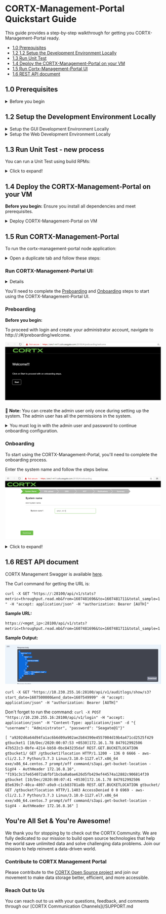 # CORTX-Management-Portal Quickstart Guide

This guide provides a step-by-step walkthrough for getting you CORTX-Management-Portal ready.

- [1.0 Prerequisites](##10-Prerequisites)
- [1.2 1.2 Setup the Development Environment Locally](#12-Setup-the-Development-Environment-Locally)
- [1.3 Run Unit Test](#13-Run-Unit-Test)
- [1.4 Deploy the CORTX-Management-Portal on your VM](#14-Deploy-the-CORTX-Management-Portal-on-your-VM)
- [1.5 Run Cortx-Management-Portal UI](#15-Run-Cortx-Management-Portal)
- [1.6 REST API document](#16-REST-API-document)

## 1.0 Prerequisites

<details>
<summary>Before you begin</summary>
<p>
   
1. You'll need to install [CORTX-Manager](https://github.com/Seagate/blob/cortx-manager) or [Import OVA](https://github.com/Seagate/cortx/blob/main/doc/Importing_OVA_File.rst).

2. Login as a super user:
   
   `$ sudo su`

    Or 
    
    `$ sudo -s`

3. Install Node.js

   ```shell

   $ wget  https://nodejs.org/dist/v12.13.0/node-v12.13.0-linux-x64.tar.xz
   $ tar -xvf node-v12.13.0-linux-x64.tar.xz
   $ mkdir /opt/nodejs
   $ cp -r node-v12.13.0-linux-x64 /opt/nodejs/
   $ ln -s /opt/nodejs/node-v12.13.0-linux-x64/bin/node /usr/bin node
   $ ln -s /opt/nodejs/node-v12.13.0-linux-x64/bin/npm /usr/bin
   npm
   ``` 
4. Install GitHub
   
   Refer to the [Contributing to CORTX Management Portal](CONTRIBUTING.md) document to install GitHub and clone cortx-manager & dependent repositories.
 
</p>
</details>

## 1.2 Setup the Development Environment Locally

<details>
   <summary>Setup the GUI Development Environment Locally</summary>
   <p>
 
 1. Click open the UI repository link [here](https://github.com/Seagate/cortx-management-portal).
2. Clone the UI repository using this [URL](https://github.com/Seagate/cortx-management-portal.git) in new folder and run:

  ```shell

  $ git clone  https://github.com/Seagate/cortx-cortx-management-portal.git
  ```
3. Run the following command to install dependent packages:

   `\cortx-management-portal\gui` 
   
4. Run `$ npm install` or `$ npm i`:

   `\cortx-management-portal\gui` 

</p>
</details>

<details>
<summary>Setup the Web Development Environment Locally</summary>
<p>

1. Click open the UI repository link [here](https://github.com/Seagate/cortx-management-portal).
2. Clone the UI repository using this [URL](https://github.com/Seagate/cortx-management-portal.git) in new folder and run:

  ```shell

  $ git clone  https://github.com/Seagate/cortx-cortx-management-portal.git
  ```
3. Run the following command to install dependent packages:

   ` \cortx-management-portal\web`

4. Run `$ npm install` or `$ npm i`:

   ` \cortx-management-portal\web`

5. Change the proxy in the `vue.config.js` file from the GUI folder to point or access the backend REST API proxy:
 
   `http://localhost:28100` to the required server proxy: 
  
   `http://10.230.244.254:28101`

6. To connect middleware nodejs API, update the `.env` file with a few entries: 

   ```shell
     SERVER_PROTOCOL="https" change to SERVER_PROTOCOL="http" CORTX_MANAGER_HOST="localhost"
   ```
   1. Change the above to: `CORTX_MANAGEMENT_PORTAL_HOST="10.230.244.254"`
  
   2. Change the `LOG_FILE_PATH` to local directory path:
  
      `LOG_FILE_PATH="H:\\744541\\Documents\\log\\CORTX_MANAGER_middleware.log"`

      `FILE_UPLOAD_FOLDER="H:\\744541\\Documents\\frontend\\file_upload"`
    
   3. To serve the UI locally, run the below command via terminal:  
  
      `\cortx-cortx-management-portal\gui - npm run serve`
      `\cortx-cortx-management-portal\web - npm run dev`
  
   4. Open the browser and run [http://localhost:8080/](http://localhost:8080/).

</p>
</details>

## 1.3 Run Unit Test - new process

You can run a Unit Test using build RPMs: 

  <details>
   <summary>Click to expand!</summary>
   <p>
      
- RPMs are generated for each pull request, please find RPMS's on below location for the cortx-management-portal:
   
   [http://cortx-storage.colo.seagate.com/releases/cortx/components/dev/multibranch/cortx-management-portal/](http://cortx-storage.colo.seagate.com/releases/cortx/components/dev/multibranch/cortx-management-portal/)
   
- You'll need to install the RPM on your VM.

</p>
</details>

## 1.4 Deploy the CORTX-Management-Portal on your VM

**Before you begin:** Ensure you install all dependencies and meet prerequisites.

<details>
   <summary>Deploy CORTX-Management-Portal on VM</summary>
   <p>

1. Login to your VM using SSH your GitHub ID and Password.
2. Remove previously installed cortx-management-portal RPMs (if any):

   for pkg in `$ rpm -qa | grep -E "cortx|salt"`; 
   
   Run `$ yum remove -y $pkg` 

3. Install cortx-management-portal RPM: 

    `$ yum install -i ./dist/rpmbuild/RPMS/x86_64/cortx-csm_agent-web.rpm`
    
    `$ yum install -i ./dist/rpmbuild/RPMS/x86_64/cortx-csm_agent-gui.rpm`

4. Executing cortx-management-portal-setup commands should pass: 

   `$ cortx_management_portal_setup post_install`

   `$ cortx_management_portal config`

   `$ cortx_management_portal_setup init`

5. Enable and Restart the Cortx-Management-Portal service: 

   `$ systemctl restart cortx_management_portal`
   `$ systemctl enable cortx_management_portal`
   
   </p>
   </details>
   
## 1.5 Run CORTX-Management-Portal 

To run the cortx-management-portal node application:

<details>
   <summary>Open a duplicate tab and follow these steps:</summary>
   <p>

1. Login as super user.
2. Change the `.env` file in web for server_protocol from `https` to `http` 
3. Install node modules.
4. Run cortx-management-portal node application 
   
   ```shell
   
   $ sudo su 
   $ vim /opt/seagate/cortx/cortx-management-portal/.env 
   $ cd /opt/seagate/cortx/cortx-management-portal 
   $ npm install 
   $ npm run dev 
   ```
 
5. Once the cortx-management-portal starts successfully, it will return the URL to point to with the port. 

</p>
</details>

### Run CORTX-Management-Portal UI: 

<details>
   <sumamry>Run CORTX-Management-Portal UI</summary>
   <p>
   
   1. To run cortx-management-portal UI, open a duplicate tab.
   2. Login as a super user.
   3. Go to the gui directory.
   4. Install node modules.
   5. Run gui application:
   
      ```shell
   
      $ sudo su 
      $ cd /opt/seagate/cortx/cortx-management-portal/cortx/gui/ 
      $ npm install 
      $ npm run serve 
      ```
   
   6. Once the cortx-management-portal UI, runs successfully, it retuns the URL to the UI. 
   7. Copy this link and open the UI in the browser. 
   8. You'll be redirected to the login page. 
   
   </p>
   </details>
   
   You'll need to complete the [Preboarding](#Preboarding) and [Onboarding](#Onboarding) steps to start using the CORTX-Management-Portal UI.
   
   ### Preboarding
   
   **Before you begin:** 
   
   To proceed with login and create your administrator account, navigate to http://<hostname>:<port>/#/preboarding/welcome. 
  
   ![](/images/WelcomeScreen.png)
   
   :page_with_curl: **Note:** You can create the admin user only once during setting up the system. The admin user has all the permissions in the system. 
   
   <details>
   <summary>You must log in with the admin user and password to continue onboarding configuration.</summary>
   <p>
   
   1. Click *start* and select *Next*.
   2. Click *Get started* and accept the Terms & Conditions.
      
      ![](/images/Terms&Conditions.png)
   3. Create your admininistrator account. 
      
      ![](/images/UsernamePwd.png)
   4. Return to the cortx-management-portal login page using the link http://<hostname>:<port>/.
      
      ![](/images/Login.png)
   
   </p>
   </details>
   
   ### Onboarding
   
   To start using the CORTX-Management-Portal, you'll need to complete the onboarding process. 
   
   Enter the system name and follow the steps below. 
   
   ![](/images/SystemName.png)
   
   <details>
   <summary>Click to expand!</summary>
   <p>
      
   The onboarding process lets you set up the system and configure the following.
   
   1. [Upload SSL certificate](#1-Upload-SSL-certificate)
   
   2. [Configure DNS resolver settings](#2-Configure-DNS-resolver-settings)
   
   3. [Configure network time protocol settings](#3-Configure-network-time-protocol-settings)
   
   4. [Configure notifications](#4-Configure-notifications)
   
   5. [Verify onboarding configurations](#5-Verify-onboarding-configurations)
   
   #### 1. Upload SSL certificate
   
   A SSL certificate is used on a https connection to encrypt the communication from a S3 Client or your web browser to CORTX Manager. By default, the CORTX Manager uses a CORTX    Manager provided self-signed certificate. Alternatively, you can upload a user-provided self-signed certificate or a user provided certificate authority (CA) signed  certificate. This step can be done during onboarding or afterwards.
   
   ![](/images/SSL%20Upload.png)
  
   To upload SSL certificate:
   
   1. Click Choose File to browse and select the appropriate SSL certificate, and then click Upload certificate. 
   2. Click Continue to open the Management network settings page. 

   #### 2. Configure DNS resolver settings
   
   ![](/images/DNS.png)
   
   To configure DNS resolver settings:
   
   1. On the DNS resolver settings page, enter values for DNS Server and Search Domain.
   2. Click Apply and Continue to open the Network time protocol (NTP) page.
   
   #### 3. Configure network time protocol
   
   CORTX and any S3 Clients must be time synchronized via a NTP server. CORTX Manager allows the setting of the NTP server address and a time zone. The time zone on CORTX Manager does not have to match the S3 Client(s). Once the CORTX Manager setting is applied, the setting is then configured on both servers in CORTX. 
   
   ![](/images/NTP.png)
   
   To configure network time protocol:
   
   1. On the Network time protocol (NTP) page, enter NTP server address and select the time zone. 
   2. The selected time zone is used by the system.
      - Click Apply and Continue to open the Notifications settings tab.

   #### 4. Configure notifications
   
   The system offers you to configure notifications. You can configure the system to receive notification via email using the Simple Network Management Protocol (SNMP). Once configured, you can receive notifications about any system updates or alerts. You have an option to skip configuring the notifications but it is not recommended. It is recommended to configure at least one email to receive system notification. 
   
   **Table 4:** Supported and unsupported email configurations lists the supported and unsupported email configurations.
   
   | **Type** | **Supported/Unsupported** |
   |-	|-	|
   | By encryption: | |
   | No encryption | Supported |
   | SSL/TLS | Supported |
   | STARTTLS | Supported | 
   | By authentication: | |
   | SMTP servers which support/require authentication | Supported |
   | SMTP servers which do not support authentication | Not supported |
   
   ![](/images/Notification.png)
   
   To configure notifications:
   
   1. From the Notifications page, select the Email check box, and then click Continue.
   2. Enter values for SMTP server, Sender email, Protocol, SMTP port, Sender password, and Confirm password.
   3. In the Receiver email addresses, you can enter multiple email addresses separated by comma (,).
   4. Click Send test email to verify the email configuration. If you do not receive test email on the configured email addresses then check the email configuration.
   5. Click Apply and Continue to open the Summary page.

   #### Verify onboarding configuration
   
   The Summary page displays all the onboarding configurations. You can verify the configurations and if required, go back to a page to change the configurations. After
   verifying the configurations, the system moves to the new IP address added during the configuration. You must use the new IP address to access the system.
   
   ![](/images/Summary.png)
   
   To verify the configurations:
   
   - Review the configurations, and then click Continue.
   
   The Confirmation pop-up displays the new IP address of the system. You must use the new IP address to access the system.
   
   ![](/images/Dashboard.png)
   
   </p>
   </details>

## 1.6 REST API document

CORTX Management Swagger is available [here](https://<management_IP>:28100/api-docs).

The Curl command for getting the URL is:

`curl -X GET "https://:28100/api/v1/stats?metric=throughput.read.mb&from=1607481696&to=1607481711&total_sample=1" -H "accept: application/json" -H "authorization: Bearer [AUTH]"`

**Sample URL:**

`https://<mgmt_ip>:28100/api/v1/stats?metric=throughput.read.mb&from=1607481696&to=1607481711&total_sample=1`

**Sample Output:** 

![](/images/SwaggerForCORTX.png)

`curl -X GET "https://10.230.255.16:28100/api/v1/auditlogs/show/s3?start_date=1607500000&end_date=1607549999" -H "accept: application/json" -H "authorization: Bearer [AUTH]"`
 
 Don't forget to run the command: `curl -X POST "https://10.230.255.16:28100/api/v1/login" -H "accept: application/json" -H "Content-Type: application/json" -d "{ "username": "Administrator", "password": "Seagate@1"}"`

`[
"a9202d6a64d94fa1ac6b6d09a902ae2b84390e4557004d19b4a471cd2525f429 gtbucket1 [10/Dec/2020:00:07:53 +0530]172.16.1.78 847912992506 47b522c3-0bfe-4214-bb58-0bc843235daf REST.GET.BUCKETLOCATION gtbucket1/ GET /gtbucket1?location HTTP/1.1200 - 136 0 6666 - aws-cli/2.1.7 Python/3.7.3 Linux/3.10.0-1127.el7.x86_64 exe/x86_64.centos.7 prompt/off command/s3api.get-bucket-location -SigV4 - AuthHeader 172.16.8.16",
"f191c3c1fe654072abfbf1bcba0a0ae626d5fb429ef44574a12882c906814f39 gtbucket [10/Dec/2020:00:07:41 +0530]172.16.1.78 847912992506 85e639c7-40ca-4897-a9a9-c1cb83781a8b REST.GET.BUCKETLOCATION gtbucket/ GET /gtbucket?location HTTP/1.1403 AccessDenied 0 0 6969 - aws-cli/2.1.7 Python/3.7.3 Linux/3.10.0-1127.el7.x86_64 exe/x86_64.centos.7 prompt/off command/s3api.get-bucket-location -SigV4 - AuthHeader 172.16.8.16"
]
`

## You're All Set & You're Awesome!

We thank you for stopping by to check out the CORTX Community. We are fully dedicated to our mission to build open source technologies that help the world save unlimited data and solve challenging data problems. Join our mission to help reinvent a data-driven world. 

### Contribute to CORTX Management Portal

Please contribute to the [CORTX Open Source project](CONTRIBUTING.md) and join our movement to make data storage better, efficient, and more accessible.

### Reach Out to Us

You can reach out to us with your questions, feedback, and comments through our [CORTX Communication Channels](/SUPPORT.md
